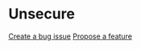 # Unsecure

[Create a bug issue](https://github.com/kevinlonguet/Unsecure/issues/new?template=bug_issue.md)
[Propose a feature](https://github.com/kevinlonguet/Unsecure/issues/new?feature_issue.md)

